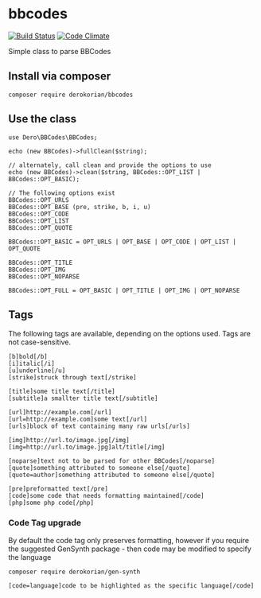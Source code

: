 # bbcodes

[![Build Status](https://travis-ci.org/derokorian/bbcodes.svg?branch=master)](https://travis-ci.org/derokorian/bbcodes) [![Code Climate](https://codeclimate.com/github/derokorian/bbcodes/badges/gpa.svg)](https://codeclimate.com/github/derokorian/bbcodes)

Simple class to parse BBCodes

## Install via composer

    composer require derokorian/bbcodes

## Use the class

    use Dero\BBCodes\BBCodes;
    
    echo (new BBCodes)->fullClean($string);
    
    // alternately, call clean and provide the options to use
    echo (new BBCodes)->clean($string, BBCodes::OPT_LIST | BBCodes::OPT_BASIC);
    
    // The following options exist
    BBCodes::OPT_URLS
    BBCodes::OPT_BASE (pre, strike, b, i, u)
    BBCodes::OPT_CODE
    BBCodes::OPT_LIST
    BBCodes::OPT_QUOTE
    
    BBCodes::OPT_BASIC = OPT_URLS | OPT_BASE | OPT_CODE | OPT_LIST | OPT_QUOTE
    
    BBCodes::OPT_TITLE
    BBCodes::OPT_IMG
    BBCodes::OPT_NOPARSE
    
    BBCodes::OPT_FULL = OPT_BASIC | OPT_TITLE | OPT_IMG | OPT_NOPARSE

## Tags
The following tags are available, depending on the options used. Tags are not case-sensitive.

    [b]bold[/b]
    [i]italic[/i]
    [u]underline[/u]
    [strike]struck through text[/strike]
    
    [title]some title text[/title]
    [subtitle]a smallter title text[/subtitle]
    
    [url]http://example.com[/url]
    [url=http://example.com]some text[/url]
    [urls]block of text containing many raw urls[/urls]
    
    [img]http://url.to/image.jpg[/img] 
    [img=http://url.to/image.jpg]alt/title[/img] 
    
    [noparse]text not to be parsed for other BBCodes[/noparse]
    [quote]something attributed to someone else[/quote] 
    [quote=author]something attributed to someone else[/quote] 
    
    [pre]preformatted text[/pre]
    [code]some code that needs formatting maintained[/code]
    [php]some php code[/php]
    
### Code Tag upgrade
By default the code tag only preserves formatting, however if you require the suggested 
GenSynth package - then code may be modified to specify the language

    composer require derokorian/gen-synth
    
    [code=language]code to be highlighted as the specific language[/code]
  